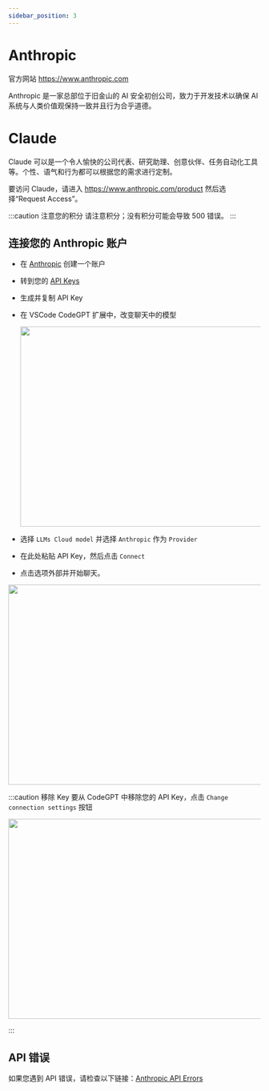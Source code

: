 ```yaml
---
sidebar_position: 3
---
```


# Anthropic
官方网站 https://www.anthropic.com

Anthropic 是一家总部位于旧金山的 AI 安全初创公司，致力于开发技术以确保 AI 系统与人类价值观保持一致并且行为合乎道德。

# Claude
Claude 可以是一个令人愉快的公司代表、研究助理、创意伙伴、任务自动化工具等。个性、语气和行为都可以根据您的需求进行定制。

要访问 Claude，请进入 https://www.anthropic.com/product 然后选择“Request Access”。

:::caution 注意您的积分
请注意积分；没有积分可能会导致 500 错误。
:::

## 连接您的 Anthropic 账户
- 在 [Anthropic](https://console.anthropic.com/) 创建一个账户
- 转到您的 [API Keys](https://console.anthropic.com/settings/keys)
- 生成并复制 API Key
- 在 VSCode CodeGPT 扩展中，改变聊天中的模型

  <p align="center"><img width="550" height="400" src="https://github.com/user-attachments/assets/6b93e3a4-6175-43a4-a73a-ab53b4f64a79"/></p>
 
- 选择 `LLMs Cloud model` 并选择 `Anthropic` 作为 `Provider`
- 在此处粘贴 API Key，然后点击 `Connect`
- 点击选项外部并开始聊天。

<p align="center"><img width="550" height="400" src="https://github.com/user-attachments/assets/b3a24d4c-242d-4b7d-bbf4-8c62bd8e436f"/></p>

:::caution 移除 Key
要从 CodeGPT 中移除您的 API Key，点击 `Change connection settings` 按钮

 <p align="center"><img width="550" height="400" src="https://github.com/user-attachments/assets/72aa519d-cc4c-4979-b380-75167b1ba3ed"/></p>
:::

## API 错误
如果您遇到 API 错误，请检查以下链接：[Anthropic API Errors](https://docs.anthropic.com/claude/reference/errors-and-rate-limits)
